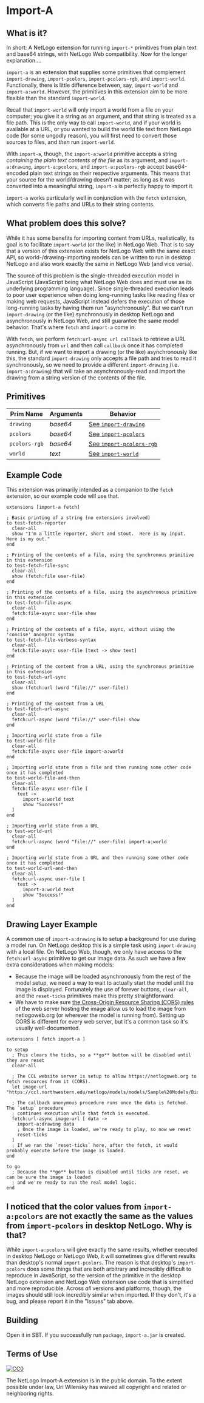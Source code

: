 # Import-A

## What is it?

In short: A NetLogo extension for running `import-*` primitives from plain text and base64 strings, with NetLogo Web compatibility.  Now for the longer explanation....

`import-a` is an extension that supplies some primitives that complement `import-drawing`, `import-pcolors`, `import-pcolors-rgb`, and `import-world`.  Functionally, there is little difference between, say, `import-world` and `import-a:world`.  However, the primitives in this extension aim to be more flexible than the standard `import-world`.

Recall that `import-world` will only import a world from a file on your computer; you give it a string as an argument, and that string is treated as a file path.  This is the only way to call `import-world`, and if your world is available at a URL, or you wanted to build the world file text from NetLogo code (for some ungodly reason), you will first need to convert those sources to files, and *then* run `import-world`.

With `import-a`, though, the `import-a:world` primitive accepts a string *containing the plain text contents of the file* as its argument, and `import-a:drawing`, `import-a:pcolors`, and `import-a:pcolors-rgb` accept base64-encoded plain text strings as their respective arguments.  This means that your source for the world/drawing doesn't matter; as long as it was converted into a meaningful string, `import-a` is perfectly happy to import it.

`import-a` works particularly well in conjunction with the `fetch` extension, which converts file paths and URLs to their string contents.

## What problem does this solve?

While it has some benefits for importing content from URLs, realistically, its goal is to facilitate `import-world` (or the like) in NetLogo Web.  That is to say that a version of this extension exists for NetLogo Web with the same exact API, so world-/drawing-importing models can be written to run in desktop NetLogo and also work exactly the same in NetLogo Web (and vice versa).

The source of this problem is the single-threaded execution model in JavaScript (JavaScript being what NetLogo Web does and must use as its underlying programming language).  Since single-threaded execution leads to poor user experience when doing long-running tasks like reading files or making web requests, JavaScript instead defers the execution of those long-running tasks by having them run "asynchronously".  But we can't run `import-drawing` (or the like) synchronously in desktop NetLogo and asynchronously in NetLogo Web, and still guarantee the same model behavior.  That's where `fetch` and `import-a` come in.

With `fetch`, we perform `fetch:url-async url callback` to retrieve a URL asynchronously from `url` and then call `callback` once it has completed running.  But, if we want to import a drawing (or the like) asynchronously like this, the standard `import-drawing` only accepts a file path and tries to read it synchronously, so we need to provide a different `import-drawing` (i.e. `import-a:drawing`) that will take an asynchronously-read and import the drawing from a string version of the contents of the file.

## Primitives

| Prim Name     | Arguments             | Behavior
| ------------- | --------------------- | --------
| `drawing`     | *base64*              | [See `import-drawing`](https://ccl.northwestern.edu/netlogo/docs/dictionary.html#import-drawing)
| `pcolors`     | *base64*              | [See `import-pcolors`](https://ccl.northwestern.edu/netlogo/docs/dictionary.html#import-pcolors)
| `pcolors-rgb` | *base64*              | [See `import-pcolors-rgb`](https://ccl.northwestern.edu/netlogo/docs/dictionary.html#import-pcolors-rgb)
| `world`       | *text*                | [See `import-world`](https://ccl.northwestern.edu/netlogo/docs/dictionary.html#import-world)

## Example Code

This extension was primarily intended as a companion to the `fetch` extension, so our example code will use that.

```netlogo
extensions [import-a fetch]

; Basic printing of a string (no extensions involved)
to test-fetch-reporter
  clear-all
  show "I'm a little reporter, short and stout.  Here is my input.  Here is my out."
end

; Printing of the contents of a file, using the synchronous primitive in this extension
to test-fetch-file-sync
  clear-all
  show (fetch:file user-file)
end

; Printing of the contents of a file, using the asynchronous primitive in this extension
to test-fetch-file-async
  clear-all
  fetch:file-async user-file show
end

; Printing of the contents of a file, async, without using the 'concise' anonproc syntax
to test-fetch-file-verbose-syntax
  clear-all
  fetch:file-async user-file [text -> show text]
end

; Printing of the content from a URL, using the synchronous primitive in this extension
to test-fetch-url-sync
  clear-all
  show (fetch:url (word "file://" user-file))
end

; Printing of the content from a URL
to test-fetch-url-async
  clear-all
  fetch:url-async (word "file://" user-file) show
end

; Importing world state from a file
to test-world-file
  clear-all
  fetch:file-async user-file import-a:world
end

; Importing world state from a file and then running some other code once it has completed
to test-world-file-and-then
  clear-all
  fetch:file-async user-file [
    text ->
      import-a:world text
      show "Success!"
  ]
end

; Importing world state from a URL
to test-world-url
  clear-all
  fetch:url-async (word "file://" user-file) import-a:world
end

; Importing world state from a URL and then running some other code once it has completed
to test-world-url-and-then
  clear-all
  fetch:url-async user-file [
    text ->
      import-a:world text
      show "Success!"
  ]
end
```

## Drawing Layer Example

A common use of `import-a:drawing` is to setup a background for use during a model run.  On NetLogo desktop this is a simple task using `import-drawing` with a local file.  On NetLogo Web, though, we only have access to the `fetch:url-async` primitive to get our image data.  As such we have a few extra considerations when making models:

- Because the image will be loaded asynchronously from the rest of the model setup, we need a way to wait to actually start the model until the image is displayed.  Fortunately the use of forever buttons, `clear-all`, and the `reset-ticks` primitives make this pretty straightforward.
- We have to make sure [the Cross-Origin Resource Sharing (CORS) rules](https://developer.mozilla.org/en-US/docs/Web/HTTP/CORS) of the web server hosting the image allow us to load the image from netlogoweb.org (or wherever the model is running from).  Setting up CORS is different for every web server, but it's a common task so it's usually well-documented.

```netlogo
extensions [ fetch import-a ]

to setup
  ; This clears the ticks, so a **go** button will be disabled until they are reset
  clear-all

  ; The CCL website server is setup to allow https://netlogoweb.org to fetch resources from it (CORS).
  let image-url "https://ccl.northwestern.edu/netlogo/models/models/Sample%20Models/Biology/Evolution/Bug%20Hunt%20Camouflage.png"

  ; The callback anonymous procedure runs once the data is fetched.  The `setup` procedure
  ; continues execution while that fetch is executed.
  fetch:url-async image-url [ data ->
    import-a:drawing data
    ; Once the image is loaded, we're ready to play, so now we reset
    reset-ticks
  ]
  ; If we ran the `reset-ticks` here, after the fetch, it would probably execute before the image is loaded.
end

to go
  ; Because the **go** button is disabled until ticks are reset, we can be sure the image is loaded
  ; and we're ready to run the real model logic.
end
```

## I noticed that the color values from `import-a:pcolors` are not exactly the same as the values from `import-pcolors` in desktop NetLogo.  Why is that?

While `import-a:pcolors` will give exactly the same results, whether executed in desktop NetLogo or NetLogo Web, it will sometimes give different results than desktop's normal `import-pcolors`.  The reason is that desktop's `import-pcolors` does some things that are both arbitrary and incredibly difficult to reproduce in JavaScript, so the version of the primitive in the desktop NetLogo extension and NetLogo Web extension use code that is simplified and more reproducible.  Across *all* versions and platforms, though, the images should still look incredibly similar when imported.  If they don't, it's a bug, and please report it in the "Issues" tab above.

## Building

Open it in SBT.  If you successfully run `package`, `import-a.jar` is created.

## Terms of Use

[![CC0](http://i.creativecommons.org/p/zero/1.0/88x31.png)](http://creativecommons.org/publicdomain/zero/1.0/)

The NetLogo Import-A extension is in the public domain.  To the extent possible under law, Uri Wilensky has waived all copyright and related or neighboring rights.
